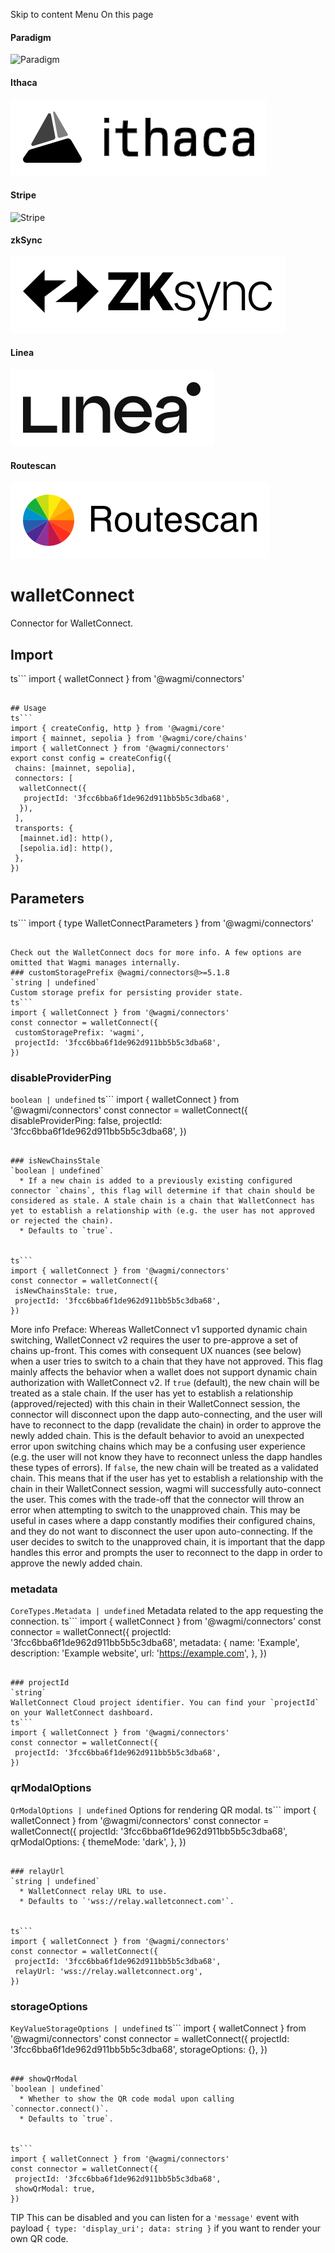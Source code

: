 Skip to content 
Menu
On this page
#### Paradigm
![Paradigm](https://raw.githubusercontent.com/wevm/.github/main/content/sponsors/paradigm-light.svg)
#### Ithaca
![Ithaca](https://raw.githubusercontent.com/wevm/.github/main/content/sponsors/ithaca-light.svg)
#### Stripe
![Stripe](https://raw.githubusercontent.com/wevm/.github/main/content/sponsors/stripe-light.svg)
#### zkSync
![zkSync](https://raw.githubusercontent.com/wevm/.github/main/content/sponsors/zksync-light.svg)
#### Linea
![Linea](https://raw.githubusercontent.com/wevm/.github/main/content/sponsors/linea-light.svg)
#### Routescan
![Routescan](https://raw.githubusercontent.com/wevm/.github/main/content/sponsors/routescan-light.svg)
# walletConnect ​
Connector for WalletConnect.
## Import ​
ts```
import { walletConnect } from '@wagmi/connectors'
```

## Usage ​
ts```
import { createConfig, http } from '@wagmi/core'
import { mainnet, sepolia } from '@wagmi/core/chains'
import { walletConnect } from '@wagmi/connectors'
export const config = createConfig({
 chains: [mainnet, sepolia],
 connectors: [
  walletConnect({
   projectId: '3fcc6bba6f1de962d911bb5b5c3dba68',
  }),
 ],
 transports: {
  [mainnet.id]: http(),
  [sepolia.id]: http(),
 },
})
```

## Parameters ​
ts```
import { type WalletConnectParameters } from '@wagmi/connectors'
```

Check out the WalletConnect docs for more info. A few options are omitted that Wagmi manages internally.
### customStoragePrefix @wagmi/connectors@>=5.1.8 ​
`string | undefined`
Custom storage prefix for persisting provider state.
ts```
import { walletConnect } from '@wagmi/connectors'
const connector = walletConnect({
 customStoragePrefix: 'wagmi', 
 projectId: '3fcc6bba6f1de962d911bb5b5c3dba68',
})
```

### disableProviderPing ​
`boolean | undefined`
ts```
import { walletConnect } from '@wagmi/connectors'
const connector = walletConnect({
 disableProviderPing: false, 
 projectId: '3fcc6bba6f1de962d911bb5b5c3dba68',
})
```

### isNewChainsStale ​
`boolean | undefined`
  * If a new chain is added to a previously existing configured connector `chains`, this flag will determine if that chain should be considered as stale. A stale chain is a chain that WalletConnect has yet to establish a relationship with (e.g. the user has not approved or rejected the chain).
  * Defaults to `true`.


ts```
import { walletConnect } from '@wagmi/connectors'
const connector = walletConnect({
 isNewChainsStale: true, 
 projectId: '3fcc6bba6f1de962d911bb5b5c3dba68',
})
```

More info
Preface: Whereas WalletConnect v1 supported dynamic chain switching, WalletConnect v2 requires the user to pre-approve a set of chains up-front. This comes with consequent UX nuances (see below) when a user tries to switch to a chain that they have not approved.
This flag mainly affects the behavior when a wallet does not support dynamic chain authorization with WalletConnect v2.
If `true` (default), the new chain will be treated as a stale chain. If the user has yet to establish a relationship (approved/rejected) with this chain in their WalletConnect session, the connector will disconnect upon the dapp auto-connecting, and the user will have to reconnect to the dapp (revalidate the chain) in order to approve the newly added chain. This is the default behavior to avoid an unexpected error upon switching chains which may be a confusing user experience (e.g. the user will not know they have to reconnect unless the dapp handles these types of errors).
If `false`, the new chain will be treated as a validated chain. This means that if the user has yet to establish a relationship with the chain in their WalletConnect session, wagmi will successfully auto-connect the user. This comes with the trade-off that the connector will throw an error when attempting to switch to the unapproved chain. This may be useful in cases where a dapp constantly modifies their configured chains, and they do not want to disconnect the user upon auto-connecting. If the user decides to switch to the unapproved chain, it is important that the dapp handles this error and prompts the user to reconnect to the dapp in order to approve the newly added chain.
### metadata ​
`CoreTypes.Metadata | undefined`
Metadata related to the app requesting the connection.
ts```
import { walletConnect } from '@wagmi/connectors'
const connector = walletConnect({
 projectId: '3fcc6bba6f1de962d911bb5b5c3dba68',
 metadata: { 
  name: 'Example', 
  description: 'Example website', 
  url: 'https://example.com', 
 }, 
})
```

### projectId ​
`string`
WalletConnect Cloud project identifier. You can find your `projectId` on your WalletConnect dashboard.
ts```
import { walletConnect } from '@wagmi/connectors'
const connector = walletConnect({
 projectId: '3fcc6bba6f1de962d911bb5b5c3dba68', 
})
```

### qrModalOptions ​
`QrModalOptions | undefined`
Options for rendering QR modal.
ts```
import { walletConnect } from '@wagmi/connectors'
const connector = walletConnect({
 projectId: '3fcc6bba6f1de962d911bb5b5c3dba68',
 qrModalOptions: { 
  themeMode: 'dark', 
 }, 
})
```

### relayUrl ​
`string | undefined`
  * WalletConnect relay URL to use.
  * Defaults to `'wss://relay.walletconnect.com'`.


ts```
import { walletConnect } from '@wagmi/connectors'
const connector = walletConnect({
 projectId: '3fcc6bba6f1de962d911bb5b5c3dba68',
 relayUrl: 'wss://relay.walletconnect.org', 
})
```

### storageOptions ​
`KeyValueStorageOptions | undefined`
ts```
import { walletConnect } from '@wagmi/connectors'
const connector = walletConnect({
 projectId: '3fcc6bba6f1de962d911bb5b5c3dba68',
 storageOptions: {}, 
})
```

### showQrModal ​
`boolean | undefined`
  * Whether to show the QR code modal upon calling `connector.connect()`.
  * Defaults to `true`.


ts```
import { walletConnect } from '@wagmi/connectors'
const connector = walletConnect({
 projectId: '3fcc6bba6f1de962d911bb5b5c3dba68',
 showQrModal: true, 
})
```

TIP
This can be disabled and you can listen for a `'message'` event with payload `{ type: 'display_uri'; data: string }` if you want to render your own QR code.

